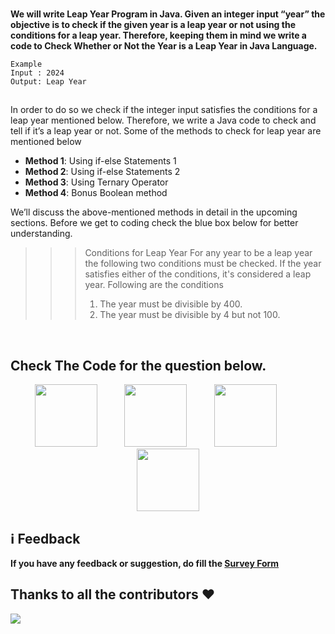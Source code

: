 <br>

**We will write Leap Year Program in Java. Given an integer input “year” the objective is to check if the given year is a leap year or not using the conditions for a leap year. Therefore, keeping them in mind we write a code to Check Whether or Not the Year is a Leap Year in Java Language.**


```
Example
Input : 2024
Output: Leap Year
```
<h2></h2>
In order to do so we check if the integer input satisfies the conditions for a leap year mentioned below. Therefore, we write a Java code to check and tell if it’s a leap year or not. Some of the methods to check for leap year are mentioned below

* **Method 1**: Using if-else Statements 1
* **Method 2**: Using if-else Statements 2
* **Method 3**: Using Ternary Operator
* **Method 4**: Bonus Boolean method

We’ll discuss the above-mentioned methods in detail in the upcoming sections. Before we get to coding check the blue box below for better understanding.

>>> Conditions for Leap Year
>>> For any year to be a leap year the following two conditions must be checked. If the year satisfies either of the conditions, it's considered a leap year. Following are the conditions
>>> 1. The year must be divisible by 400.
>>> 2. The year must be divisible by 4 but not 100.
 
&nbsp; &nbsp; &nbsp;

## Check The Code for the question below.
<div align="center">
<a href="CODE/C.md" target="blank"><img src="https://upload.wikimedia.org/wikipedia/commons/1/18/C_Programming_Language.svg" width="100"/></a>
&nbsp;&nbsp;&nbsp;&nbsp;&nbsp;&nbsp;&nbsp;&nbsp;&nbsp;
<a href="CODE/C++.md" target="blank"><img src="https://upload.wikimedia.org/wikipedia/commons/1/18/ISO_C%2B%2B_Logo.svg" width="100"/></a>
&nbsp;&nbsp;&nbsp;&nbsp;&nbsp;&nbsp;&nbsp;&nbsp;&nbsp;
<a href="CODE/Python.md" target="blank"><img src="https://www.vectorlogo.zone/logos/python/python-vertical.svg" width="100"/></a>
&nbsp;&nbsp;&nbsp;&nbsp;&nbsp;&nbsp;&nbsp;&nbsp;&nbsp;
<a href="CODE/JAVA.md" target="blank"><img src="https://www.vectorlogo.zone/logos/java/java-vertical.svg" width="100"/></a>
</div>

## ℹ️ Feedback

**If you have any feedback or suggestion, do fill the [Survey Form](https://forms.gle/1TUfnLPksdR12PLv5)**

## Thanks to all the contributors ❤️
<a href = "https://github.com/yashshrivastavaa/TOP-100-Coding-Questions/graphs/contributors">
  <img src = "https://contrib.rocks/image?repo=yashshrivastavaa/TOP-100-Coding-Questions"/>
</a>
